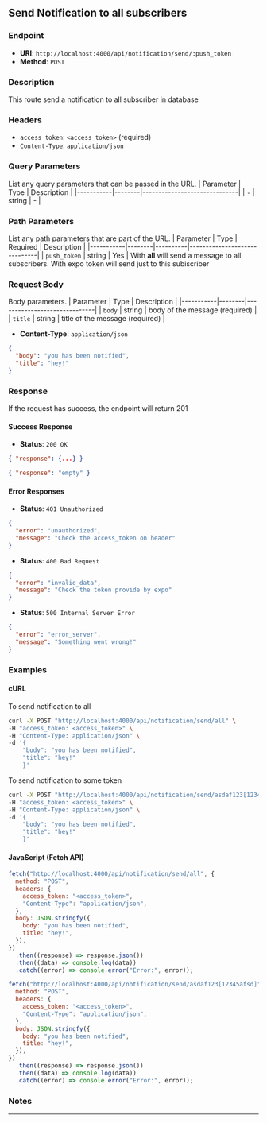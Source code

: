 ## **Send Notification to all subscribers**

### **Endpoint**

- **URI**: `http://localhost:4000/api/notification/send/:push_token`
- **Method**: `POST`

### **Description**

This route send a notification to all subscriber in database

### **Headers**

- `access_token`: `<access_token>` (required)
- `Content-Type`: `application/json`

### **Query Parameters**

List any query parameters that can be passed in the URL.
| Parameter | Type | Description |
|-----------|--------|------------------------------|
| `-` | string | - |

### **Path Parameters**

List any path parameters that are part of the URL.
| Parameter | Type | Required | Description |
|-----------|--------|----------|------------------------------|
| `push_token` | string | Yes | With **all** will send a message to all subscribers. With expo token will send just to this subiscriber

### **Request Body**

Body parameters.
| Parameter | Type | Description |
|-----------|--------|------------------------------|
| `body` | string | body of the message (required) |
| `title` | string | title of the message (required) |

- **Content-Type**: `application/json`

```json
{
  "body": "you has been notified",
  "title": "hey!"
}
```

### **Response**

If the request has success, the endpoint will return 201

#### **Success Response**

- **Status**: `200 OK`

```json
{ "response": {...} }
```

```json
{ "response": "empty" }
```

#### **Error Responses**

- **Status**: `401 Unauthorized`

```json
{
  "error": "unauthorized",
  "message": "Check the access_token on header"
}
```

- **Status**: `400 Bad Request`

```json
{
  "error": "invalid_data",
  "message": "Check the token provide by expo"
}
```

- **Status**: `500 Internal Server Error`

```json
{
  "error": "error_server",
  "message": "Something went wrong!"
}
```

### **Examples**

#### **cURL**

To send notification to all

```bash
curl -X POST "http://localhost:4000/api/notification/send/all" \
-H "access_token: <access_token>" \
-H "Content-Type: application/json" \
-d '{
    "body": "you has been notified",
    "title": "hey!"
    }'
```

To send notification to some token

```bash
curl -X POST "http://localhost:4000/api/notification/send/asdaf123[12345afsd]" \
-H "access_token: <access_token>" \
-H "Content-Type: application/json" \
-d '{
    "body": "you has been notified",
    "title": "hey!"
    }'
```

#### **JavaScript (Fetch API)**

```javascript
fetch("http://localhost:4000/api/notification/send/all", {
  method: "POST",
  headers: {
    access_token: "<access_token>",
    "Content-Type": "application/json",
  },
  body: JSON.stringfy({
    body: "you has been notified",
    title: "hey!",
  }),
})
  .then((response) => response.json())
  .then((data) => console.log(data))
  .catch((error) => console.error("Error:", error));
```

```javascript
fetch("http://localhost:4000/api/notification/send/asdaf123[12345afsd]", {
  method: "POST",
  headers: {
    access_token: "<access_token>",
    "Content-Type": "application/json",
  },
  body: JSON.stringfy({
    body: "you has been notified",
    title: "hey!",
  }),
})
  .then((response) => response.json())
  .then((data) => console.log(data))
  .catch((error) => console.error("Error:", error));
```

### **Notes**

---
